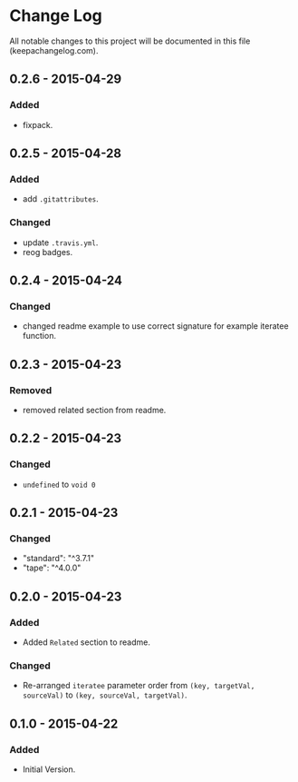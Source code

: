 # Change Log
All notable changes to this project will be documented in this file (keepachangelog.com).

## 0.2.6 - 2015-04-29
### Added
- fixpack.

## 0.2.5 - 2015-04-28
### Added
- add `.gitattributes`.

### Changed
- update `.travis.yml`.
- reog badges.

## 0.2.4 - 2015-04-24
### Changed
- changed readme example to use correct signature for example iteratee function.

## 0.2.3 - 2015-04-23
### Removed
- removed related section from readme.

## 0.2.2 - 2015-04-23
### Changed
- `undefined` to `void 0`

## 0.2.1 - 2015-04-23
### Changed
- "standard": "^3.7.1"
- "tape": "^4.0.0"

## 0.2.0 - 2015-04-23
### Added
- Added `Related` section to readme.

### Changed
- Re-arranged `iteratee` parameter order from `(key, targetVal, sourceVal)` to `(key, sourceVal, targetVal)`.

## 0.1.0 - 2015-04-22
### Added
- Initial Version.
